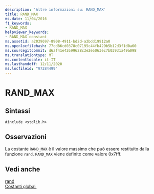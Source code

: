 ```yaml
---
description: 'Altre informazioni su: RAND_MAX'
title: RAND_MAX
ms.date: 11/04/2016
f1_keywords:
- RAND_MAX
helpviewer_keywords:
- RAND_MAX constant
ms.assetid: a2039697-8908-4911-bd2d-a2bdd19912a0
ms.openlocfilehash: 77cd86cd0378c07195c44fb429b5b12d3f1d0a60
ms.sourcegitcommit: d6af41e42699628c3e2e6063ec7b03931a49a098
ms.translationtype: MT
ms.contentlocale: it-IT
ms.lasthandoff: 12/11/2020
ms.locfileid: "97284499"
---
```

# <a name="rand_max"></a>RAND_MAX

## <a name="syntax"></a>Sintassi

```
#include <stdlib.h>
```

## <a name="remarks"></a>Osservazioni

La costante `RAND_MAX` è il valore massimo che può essere restituito dalla funzione `rand`. `RAND_MAX` viene definito come valore 0x7fff.

## <a name="see-also"></a>Vedi anche

[rand](../c-runtime-library/reference/rand.md)<br/>
[Costanti globali](../c-runtime-library/global-constants.md)
